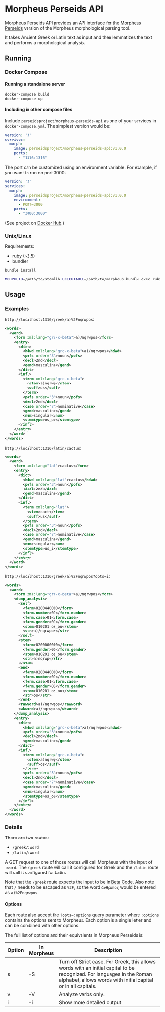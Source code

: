 # Morpheus Perseids API

Morpheus Perseids API provides an API interface for the
[Morpheus Perseids](https://github.com/perseids-tools/morpheus-perseids)
version of the Morpheus morphological parsing tool.

It takes Ancient Greek or Latin text as input and then lemmatizes the text
and performs a morphological analysis.

## Running

### Docker Compose

#### Running a standalone server

```
docker-compose build
docker-compose up
```

#### Including in other compose files

Include `perseidsproject/morpheus-perseids-api` as one of your services in `docker-compose.yml`.
The simplest version would be:

```yaml
version: '3'
services:
  morph:
    image: perseidsproject/morpheus-perseids-api:v1.0.0
    ports:
      - "1316:1316"
```

The port can be customized using an environment variable.
For example, if you want to run on port 3000:

```yaml
version: '3'
services:
  morph:
    image: perseidsproject/morpheus-perseids-api:v1.0.0
    environment:
      - PORT=3000
    ports:
      - "3000:3000"
```

(See project on [Docker Hub](https://hub.docker.com/r/perseidsproject/morpheus-perseids-api/).)

### Unix/Linux

Requirements:

- ruby (~2.5)
- bundler

```bash
bundle install

MORPHLIB=/path/to/stemlib EXECUTABLE=/path/to/morpheus bundle exec ruby app.rb
```

## Usage

### Examples

`http://localhost:1316/greek/a)%2Fnqrwpos`:

```xml
<words>
  <word>
    <form xml:lang="grc-x-beta">a)/nqrwpos</form>
    <entry>
      <dict>
        <hdwd xml:lang="grc-x-beta">a)/nqrwpos</hdwd>
        <pofs order="3">noun</pofs>
        <decl>2nd</decl>
        <gend>masculine</gend>
      </dict>
      <infl>
        <term xml:lang="grc-x-beta">
          <stem>a)nqrwp</stem>
          <suff>os</suff>
        </term>
        <pofs order="3">noun</pofs>
        <decl>2nd</decl>
        <case order="7">nominative</case>
        <gend>masculine</gend>
        <num>singular</num>
        <stemtype>os_ou</stemtype>
      </infl>
    </entry>
  </word>
</words>
```

`http://localhost:1316/latin/cactus`:

```xml
<words>
  <word>
    <form xml:lang="lat">cactus</form>
    <entry>
      <dict>
        <hdwd xml:lang="lat">cactus</hdwd>
        <pofs order="3">noun</pofs>
        <decl>2nd</decl>
        <gend>masculine</gend>
      </dict>
      <infl>
        <term xml:lang="lat">
          <stem>cact</stem>
          <suff>us</suff>
        </term>
        <pofs order="3">noun</pofs>
        <decl>2nd</decl>
        <case order="7">nominative</case>
        <gend>masculine</gend>
        <num>singular</num>
        <stemtype>us_i</stemtype>
      </infl>
    </entry>
  </word>
</words>
```

`http://localhost:1316/greek/a)%2Fnqrwpos?opts=i`:

```xml
<words>
  <word>
    <form xml:lang="grc-x-beta">a)/nqrwpos</form>
    <dump_analysis>
      <self>
        <form>0200440000</form>
        <form.number>01</form.number>
        <form.case>01</form.case>
        <form.gender>01</form.gender>
        <stem>010201 os_ou</stem>
        <str>a)/nqrwpos</str>
      </self>
      <stem>
        <form>0200000000</form>
        <form.gender>01</form.gender>
        <stem>010201 os_ou</stem>
        <str>a)nqrwp</str>
      </stem>
      <end>
        <form>0200440000</form>
        <form.number>01</form.number>
        <form.case>01</form.case>
        <form.gender>01</form.gender>
        <stem>010201 os_ou</stem>
        <str>os</str>
      </end>
      <rawword>a)/nqrwpos</rawword>
      <wkword>a)/nqrwpos</wkword>
    </dump_analysis>
    <entry>
      <dict>
        <hdwd xml:lang="grc-x-beta">a)/nqrwpos</hdwd>
        <pofs order="3">noun</pofs>
        <decl>2nd</decl>
        <gend>masculine</gend>
      </dict>
      <infl>
        <term xml:lang="grc-x-beta">
          <stem>a)nqrwp</stem>
          <suff>os</suff>
        </term>
        <pofs order="3">noun</pofs>
        <decl>2nd</decl>
        <case order="7">nominative</case>
        <gend>masculine</gend>
        <num>singular</num>
        <stemtype>os_ou</stemtype>
      </infl>
    </entry>
  </word>
</words>
```

### Details

There are two routes:

- `/greek/:word`
- `/latin/:word`

A GET request to one of those routes will call Morpheus with the input of `:word`.
The `/greek` route will call it configured for Greek and the `/latin` route will
call it configured for Latin.

Note that the `/greek` route expects the input to be in
[Beta Code](https://en.wikipedia.org/wiki/Beta_Code). Also note that `/` needs
to be escaped as `%2F`, so the word `ἄνθρωπος` would be entered as `a)%2Fnqrwpos`.

#### Options

Each route also accept the `?opts=:options` query parameter where `:options` contains the options
sent to Morpheus. Each option is a single letter and can be combined with other options.

The full list of options and their equivalents in Morpheus Perseids is:

| Option | In Morpheus | Description |
| - | - | - |
| s | -S | Turn off Strict case. For Greek, this allows words with an initial capital to be recognized. For languages in the Roman alphabet, allows words with initial capital or in all capitals. |
| v | -V | Analyze verbs only. |
| i | -i | Show more detailed output |
